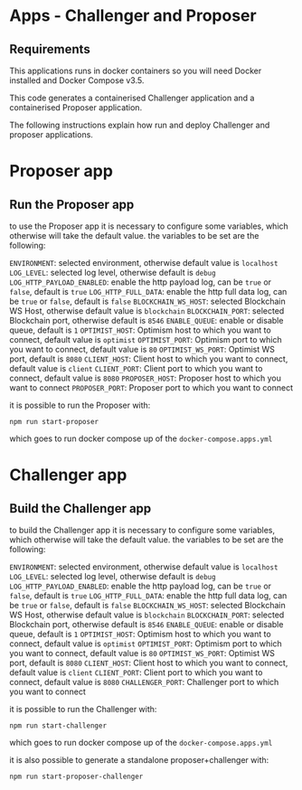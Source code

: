 # Apps - Challenger and Proposer

## Requirements

This applications runs in docker containers so you will need Docker installed and Docker Compose
v3.5.

This code generates a containerised Challenger application and a containerised Proposer application.

The following instructions explain how run and deploy Challenger and proposer applications.

# Proposer app

## Run the Proposer app

to use the Proposer app it is necessary to configure some variables, which otherwise will take the default value. the variables to be set are the following:

`ENVIRONMENT`: selected environment, otherwise default value is `localhost`
`LOG_LEVEL`: selected log level, otherwise default is `debug`
`LOG_HTTP_PAYLOAD_ENABLED`: enable the http payload log, can be `true` or `false`, default is `true`
`LOG_HTTP_FULL_DATA`: enable the http full data log, can be `true` or `false`, default is `false`
`BLOCKCHAIN_WS_HOST`: selected Blockchain WS Host, otherwise default value is `blockchain`
`BLOCKCHAIN_PORT`: selected Blockchain port, otherwise default is `8546`
`ENABLE_QUEUE`: enable or disable queue, default is `1`
`OPTIMIST_HOST`: Optimism host to which you want to connect, default value is `optimist`
`OPTIMIST_PORT`: Optimism port to which you want to connect, default value is `80`
`OPTIMIST_WS_PORT`: Optimist WS port, default is `8080`
`CLIENT_HOST`: Client host to which you want to connect, default value is `client`
`CLIENT_PORT`: Client port to which you want to connect, default value is `8080`
`PROPOSER_HOST`: Proposer host to which you want to connect
`PROPOSER_PORT`: Proposer port to which you want to connect 

it is possible to run the Proposer with:
```
npm run start-proposer
```

which goes to run docker compose up of the `docker-compose.apps.yml`

# Challenger app

## Build the Challenger app

to build the Challenger app it is necessary to configure some variables, which otherwise will take the default value. the variables to be set are the following:

`ENVIRONMENT`: selected environment, otherwise default value is `localhost`
`LOG_LEVEL`: selected log level, otherwise default is `debug`
`LOG_HTTP_PAYLOAD_ENABLED`: enable the http payload log, can be `true` or `false`, default is `true`
`LOG_HTTP_FULL_DATA`: enable the http full data log, can be `true` or `false`, default is `false`
`BLOCKCHAIN_WS_HOST`: selected Blockchain WS Host, otherwise default value is `blockchain`
`BLOCKCHAIN_PORT`: selected Blockchain port, otherwise default is `8546`
`ENABLE_QUEUE`: enable or disable queue, default is `1`
`OPTIMIST_HOST`: Optimism host to which you want to connect, default value is `optimist`
`OPTIMIST_PORT`: Optimism port to which you want to connect, default value is `80`
`OPTIMIST_WS_PORT`: Optimist WS port, default is `8080`
`CLIENT_HOST`: Client host to which you want to connect, default value is `client`
`CLIENT_PORT`: Client port to which you want to connect, default value is `8080`
`CHALLENGER_PORT`: Challenger port to which you want to connect 

it is possible to run the Challenger with:
```
npm run start-challenger
```

which goes to run docker compose up of the `docker-compose.apps.yml`

it is also possible to generate a standalone proposer+challenger with:
```
npm run start-proposer-challenger
```